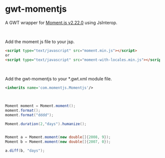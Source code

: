 # gwt-momentjs

A GWT wrapper for [Moment.js v2.22.0](https://momentjs.com/) using JsInterop.

<br>

Add the moment js file to your jsp.
```html
<script type="text/javascript" src="moment.min.js"></script>
or
<script type="text/javascript" src="moment-with-locales.min.js"></script>
```
<br>

Add the gwt-momentjs to your *.gwt.xml module file.
```xml
<inherits name='com.momentjs.Momentjs'/>
```
<br>

```java
Moment moment = Moment.moment();
moment.format();
moment.format("dddd");

Moment.duration(2,"days").humanize();


Moment a = Moment.moment(new double[]{2008, 9});
Moment b = Moment.moment(new double[]{2007, 0});

a.diff(b, "days");

```
